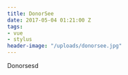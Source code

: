 ```yaml
---
title: DonorSee
date: 2017-05-04 01:21:00 Z
tags:
- vue
- stylus
header-image: "/uploads/donorsee.jpg"
---
```


Donorsesd
